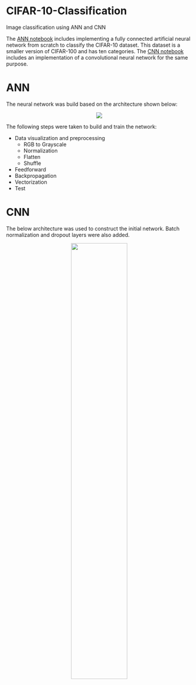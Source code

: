 # CIFAR-10-Classification
Image classification using ANN and CNN

The [ANN notebook](/CI_ANN.ipynb) includes implementing a fully connected artificial neural network from scratch to classify the CIFAR-10 dataset. This dataset is a smaller version of CIFAR-100 and has ten categories.
The [CNN notebook](/CI_ANN.ipynb) includes an implementation of a convolutional neural network for the same purpose. 

# ANN
The neural network was build based on the architecture shown below:
<p align="center">
  <img src="https://user-images.githubusercontent.com/79719208/196043699-7ddc27c1-15e0-476a-9900-43fdd8fd2afb.png">
</p>
The following steps were taken to build and train the network:

* Data visualization and preprocessing
  * RGB to Grayscale
  * Normalization
  * Flatten
  * Shuffle
* Feedforward
* Backpropagation
* Vectorization
* Test

# CNN
The below architecture was used to construct the initial network. Batch normalization and dropout layers were also added.
<p align="center">
  <img src="https://user-images.githubusercontent.com/79719208/196044282-223d1c2e-0515-435b-b921-4a42e5fbef8d.png" width=55% height=55%>
</p>
